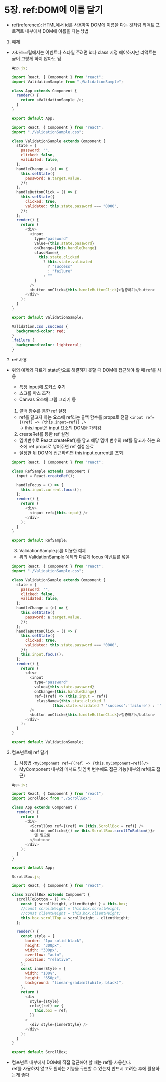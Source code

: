 # 5장. ref:DOM에 이름 달기

- ref(reference): HTML에서 id를 사용하여 DOM에 이름을 다는 것처럼 리액트 프로젝트 내부에서 DOM에 이름을 다는 방법

1. 예제

- 자바스크립에서는 이벤트나 스타일 주려면 id나 class 지정 해야하지만 리액트는 굳이 그렇게 하지 않아도 됨

  ```js
  App.js;

  import React, { Component } from "react";
  import ValidationSample from "./ValidationSample";

  class App extends Component {
    render() {
      return <ValidationSample />;
    }
  }

  export default App;
  ```

  ```js
  import React, { Component } from "react";
  import "./ValidationSample.css";

  class ValidationSample extends Component {
    state = {
      password: "",
      clicked: false,
      validated: false,
    };
    handleChange = (e) => {
      this.setState({
        password: e.target.value,
      });
    };
    handleButtonClick = () => {
      this.setState({
        clicked: true,
        validated: this.state.password === "0000",
      });
    };
    render() {
      return (
        <div>
          <input
            type="password"
            value={this.state.password}
            onChange={this.handleChange}
            className={
              this.state.clicked
                ? this.state.validated
                  ? "success"
                  : "failure"
                : ""
            }
          />
          <button onClick={this.handleButtonClick}>검증하기</button>
        </div>
      );
    }
  }

  export default ValidationSample;
  ```

  ```css
  Validation.css .success {
    background-color: red;
  }
  .failure {
    background-color: lightcoral;
  }
  ```

2. ref 사용

- 위의 예제와 다르게 state만으로 해결하지 못할 때 DOM에 접근해야 할 때 ref를 사용

  - 특정 input에 포커스 주기
  - 스크롤 박스 조작
  - Canvas 요소에 그림 그리기 등
<br/><br/>
  1. 콜백 함수를 통한 ref 설정

  - ref를 달고자 하는 요소에 ref라는 콜백 함수를 props로 전달
    `<input ref={(ref) => {this.input=ref}} />`<br/>
    -> this.input은 input 요소의 DOM을 가리킴

  2. createRef를 통한 ref 설정

  - 멤버변수로 React.createRef()를 담고 해당 멤버 변수의 ref를 달고자 하는 요소에 ref props로 넣어주면 ref 설정 완료
  - 설정한 뒤 DOM에 접근하려면 this.input.current를 조회

  ```js
  import React, { Component } from "react";

  class RefSample extends Component {
    input = React.createRef();

    handleFocus = () => {
      this.input.current.focus();
    };
    render() {
      return (
        <div>
          <input ref={this.input} />
        </div>
      );
    }
  }

  export default RefSample;
  ```

  3. ValidationSample.js를 이용한 예제

  - 위의 ValidationSample 예제와 다르게 focus 이벤트를 넣음

  ```js
  import React, { Component } from "react";
  import "./ValidationSample.css";

  class ValidationSample extends Component {
    state = {
      password: "",
      clicked: false,
      validated: false,
    };
    handleChange = (e) => {
      this.setState({
        password: e.target.value,
      });
    };
    handleButtonClick = () => {
      this.setState({
        clicked: true,
        validated: this.state.password === "0000",
      });
      this.input.focus();
    };
    render() {
      return (
        <div>
          <input
            type="password"
            value={this.state.password}
            onChange={this.handleChange}
            ref={(ref) => (this.input = ref)}
             className={this.state.clicked ?
                    (this.state.validated ? 'success':'failure') : ''}
          />
          <button onClick={this.handleButtonClick}>검증하기</button>
        </div>
      );
    }
  }

  export default ValidationSample;
  ```

3. 컴포넌트에 ref 달기

   1. 사용법
      `<MyComponent ref={(ref) => {this.myComponent=ref}}/>`<br/>

   - MyComponent 내부의 메서드 및 멤버 변수에도 접근 가능(내부의 ref에도 접근)

   ```js
   App.js;

   import React, { Component } from "react";
   import ScrollBox from "./ScrollBox";

   class App extends Component {
     render() {
       return (
         <div>
           <ScrollBox ref={(ref) => (this.ScrollBox = ref)} />
           <button onClick={() => this.ScrollBox.scrollToBottom()}>
             맨 밑으로
           </button>
         </div>
       );
     }
   }

   export default App;
   ```

   ```js
   ScrollBox.js;

   import React, { Component } from "react";

   class ScrollBox extends Component {
     scrollToBottom = () => {
       const { scrollHeight, clientHeight } = this.box;
       //const scrollHeight = this.box.scrollHeight;
       //const clientHeight = this.box.clientHeight;
       this.box.scrollTop = scrollHeight - clientHeight;
     };

     render() {
       const style = {
         border: "1px solid black",
         height: "300px",
         width: "300px",
         overflow: "auto",
         position: "relative",
       };
       const innerStyle = {
         width: "100%",
         height: "650px",
         background: "linear-gradient(white, black)",
       };
       return (
         <div
           style={style}
           ref={(ref) => {
             this.box = ref;
           }}
         >
           <div style={innerStyle} />
         </div>
       );
     }
   }

   export default ScrollBox;
   ```

* 컴포넌트 내부에서 DOM에 직접 접근해야 할 때는 ref를 사용한다.<br/>
ref를 사용하지 않고도 원하는 기능을 구현할 수 있는지 반드시 고려한 후에 활용하는게 좋다